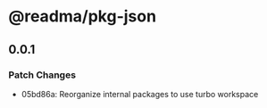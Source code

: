 # @readma/pkg-json

## 0.0.1

### Patch Changes

- 05bd86a: Reorganize internal packages to use turbo workspace
